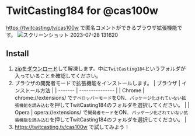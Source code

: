 # TwitCasting184 for @cas100w

https://twitcasting.tv/cas100w で匿名コメントができるブラウザ拡張機能です。
![スクリーンショット 2023-07-28 131620](https://github.com/dep689/TwitCasting184/assets/117683899/a955c6a3-aefa-44bb-af87-efba3644843e)

## Install

1. [zipをダウンロード]()して解凍します。中に`TwitCasting184`というフォルダが入っていることを確認してください。
2. ブラウザの開発者モードで拡張機能をインストールします。
   | ブラウザ | インストール方法 |
   | ------- | --------------- |
   | Chrome  | chrome://extensions/ で`デベロッパーモード`をON．`パッケージ化されていない拡張機能を読み込む`を押してTwitCasting184のフォルダを選択してください。 |
   | Opera   | opera://extensions/ で`開発者モード`をON．`パッケージ化されていない拡張機能を読み込む`を押してTwitCasting184のフォルダを選択してください。 |
3. https://twitcasting.tv/cas100w で試してみよう！
